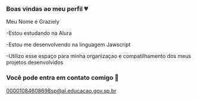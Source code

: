 ### Boas vindas ao meu perfil 💔

Meu Nome é Graziely

-Estou estudando na Alura

-Estou me desenvolvendo na linguagem Jawscript

-Utilizo esse espaço para minha organizaçao e compatilhamento dos meus projetos desenvolvidos

### Você pode entra em contato comigo 📧

00001084608698sp@al.educacao.gov.sp.br

